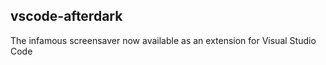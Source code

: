 vscode-afterdark
----------------

The infamous screensaver now available as an extension for Visual Studio Code
